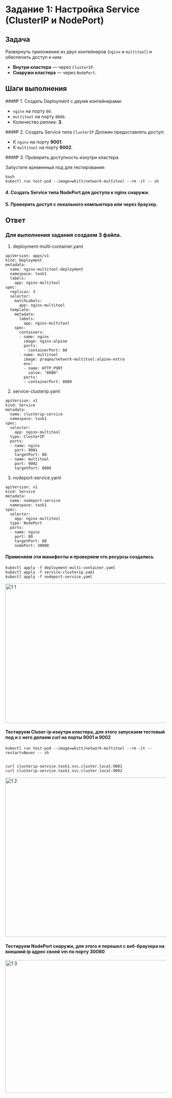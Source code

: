 # Задание 1: Настройка Service (ClusterIP и NodePort)

## Задача

Развернуть приложение из двух контейнеров (`nginx` и `multitool`) и обеспечить доступ к ним:

- **Внутри кластера** — через `ClusterIP`.
- **Снаружи кластера** — через `NodePort`.

## Шаги выполнения

###№ 1. Создать Deployment с двумя контейнерами:
- `nginx` на порту `80`.
- `multitool` на порту `8080`.
- Количество реплик: **3**.

###№ 2. Создать Service типа `ClusterIP`
Должен предоставлять доступ:
- К `nginx` на порту **9001**.
- К `multitool` на порту **9002**.

###№ 3. Проверить доступность изнутри кластера

Запустите временный под для тестирования:
```
bash
kubectl run test-pod --image=wbitt/network-multitool --rm -it -- sh
```
#### 4. Создать Service типа NodePort для доступа к nginx снаружи.
#### 5. Проверить доступ с локального компьютера или через браузер.




## **Ответ**


### Для выполнения задания создаем 3 файла.

1) deployment-multi-container.yaml

```
apiVersion: apps/v1
kind: Deployment
metadata:
  name: nginx-multitool-deployment
  namespace: task1
  labels:
    app: nginx-multitool
spec:
  replicas: 3
  selector:
    matchLabels:
      app: nginx-multitool
  template:
    metadata:
      labels:
        app: nginx-multitool
    spec:
      containers:
      - name: nginx
        image: nginx:alpine
        ports:
        - containerPort: 80
      - name: multitool
        image: praqma/network-multitool:alpine-extra
        env:
        - name: HTTP_PORT
          value: "8080"
        ports:
        - containerPort: 8080
```

2) service-clusterip.yaml

```
apiVersion: v1
kind: Service
metadata:
  name: clusterip-service
  namespace: task1
spec:
  selector:
    app: nginx-multitool
  type: ClusterIP
  ports:
  - name: nginx
    port: 9001
    targetPort: 80
  - name: multitool
    port: 9002
    targetPort: 8080
```
3) nodeport-service.yaml

```
apiVersion: v1
kind: Service
metadata:
  name: nodeport-service
  namespace: task1
spec:
  selector:
    app: nginx-multitool
  type: NodePort
  ports:
  - name: nginx
    port: 80
    targetPort: 80
    nodePort: 30080
  ```  

#### Применяем эти манифесты и проверяем что ресурсы создались

```
kubectl apply -f deployment-multi-container.yaml
kubectl apply -f service-clusterip.yaml
kubectl apply -f nodeport-service.yaml
```

<img width="924" height="434" alt="1 1" src="https://github.com/user-attachments/assets/095d19e4-2f49-4e9a-9a47-f0835fdc0369" />

#### Тестируем Cluser-ip изнутри кластера, для этого запускаем тестовый под и с него делаем curl на порты 9001 и 9002 

```
kubectl run test-pod --image=wbitt/network-multitool --rm -it --restart=Never -- sh


curl clusterip-service.task1.svc.cluster.local:9001 
curl clusterip-service.task1.svc.cluster.local:9002  
```
<img width="1116" height="496" alt="1 2" src="https://github.com/user-attachments/assets/11bb2d3c-2e56-4ea0-b887-660b895226e7" />

#### Тестируем NodePort снаружи, для этого я перешел с веб-браузера на внешний ip адрес своей vm по порту 30080

<img width="1837" height="413" alt="1 3" src="https://github.com/user-attachments/assets/161c374e-0824-43bf-81e1-5cf00a934c34" />



